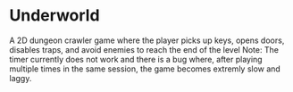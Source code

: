 # Underworld
A 2D dungeon crawler game where the player picks up keys, opens doors, disables traps, and avoid enemies to reach the end of the level
Note: The timer currently does not work and there is a bug where, after playing multiple times in the same session, the game becomes
extremly slow and laggy.
